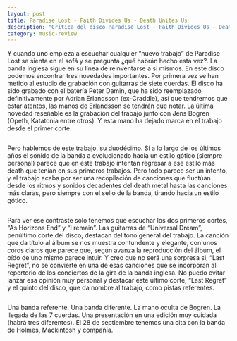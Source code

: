 ```yaml
---
layout: post
title: Paradise Lost - Faith Divides Us - Death Unites Us
description: "Crítica del disco Paradise Lost - Faith Divides Us - Death Unites Us => para Corsarios del Metal"
category: music-review
---
```


Y cuando uno empieza a escuchar cualquier “nuevo trabajo” de Paradise Lost se sienta en el sofá y se pregunta ¿qué habrán hecho esta vez?. La banda inglesa sigue en su línea de reinventarse a sí mismos. En este disco podemos encontrar tres novedades importantes. Por primera vez se han metido al estudio de grabación con guitarras de siete cuerdas. El disco ha sido grabado con el batería Peter Damin, que ha sido reemplazado definitivamente por Adrian Erlandsson (ex-Craddle), así que tendremos que estar atentos, las manos de Erlandsson se tendrán que notar. La última novedad reseñable es la grabación del trabajo junto con Jens Bogren (Opeth, Katatonia entre otros). Y esta mano ha dejado marca en el trabajo desde el primer corte.
<pre></pre>
Pero hablemos de este trabajo, su duodécimo. Si a lo largo de los últimos años el sonido de la banda a evolucionado hacia un estilo gótico (siempre personal) parece que en este trabajo intentan regresar a ese estilo más death que tenían en sus primeros trabajos. Pero todo parece ser un intento, y el trabajo acaba por ser una recopilación de canciones que fluctúan desde los ritmos y sonidos decadentes del death metal hasta las canciones más claras, pero siempre con el sello de la banda, tirando hacia un estilo gótico.
<pre></pre>
Para ver ese contraste sólo tenemos que escuchar los dos primeros cortes, “As Horizons End” y “I remain”. Las guitarras de “Universal Dream”, penúltimo corte del disco, destacan del tono general del trabajo. La canción que da título al álbum se nos muestra contundente y elegante, con unos coros claros que parece que, según avanza la reproducción del álbum, el oído de uno mismo parece intuir. Y creo que no será una sorpresa si, “Last Regret”, no se convierte en una de esas canciones que se incorporan al repertorio de los conciertos de la gira de la banda inglesa. No puedo evitar lanzar esa opinión muy personal y destacar este último corte, “Last Regret” y el quinto del disco, que da nombre al trabajo, como pistas referentes.
<pre></pre>
Una banda referente. Una banda diferente. La mano oculta de Bogren. La llegada de las 7 cuerdas. Una presentación en una edición muy cuidada (habrá tres diferentes). El 28 de septiembre tenemos una cita con la banda de Holmes, Mackintosh y compañía.
<pre></pre>
